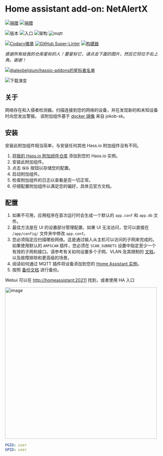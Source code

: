# Home assistant add-on: NetAlertX

[![捐赠][donation-badge]](https://www.buymeacoffee.com/alexbelgium)
[![捐赠][paypal-badge]](https://www.paypal.com/donate/?hosted_button_id=DZFULJZTP3UQA)

![版本](https://img.shields.io/badge/dynamic/json?label=Version&query=%24.version&url=https%3A%2F%2Fraw.githubusercontent.com%2Falexbelgium%2Fhassio-addons%2Fmaster%2Fnetalertx%2Fconfig.json)
![入口](https://img.shields.io/badge/dynamic/json?label=Ingress&query=%24.ingress&url=https%3A%2F%2Fraw.githubusercontent.com%2Falexbelgium%2Fhassio-addons%2Fmaster%2Fnetalertx%2Fconfig.json)
![架构](https://img.shields.io/badge/dynamic/json?color=success&label=Arch&query=%24.arch&url=https%3A%2F%2Fraw.githubusercontent.com%2Falexbelgium%2Fhassio-addons%2Fmaster%2Fnetalertx%2Fconfig.json)
![mqtt](https://img.shields.io/badge/Service-MQTT-green.svg?logo=chromecast&logoColor=white)

[![Codacy徽章](https://app.codacy.com/project/badge/Grade/9c6cf10bdbba45ecb202d7f579b5be0e)](https://www.codacy.com/gh/alexbelgium/hassio-addons/dashboard?utm_source=github.com&utm_medium=referral&utm_content=alexbelgium/hassio-addons&utm_campaign=Badge_Grade)
[![GitHub Super-Linter](https://img.shields.io/github/actions/workflow/status/alexbelgium/hassio-addons/weekly-supelinter.yaml?label=Lint%20code%20base)](https://github.com/alexbelgium/hassio-addons/actions/workflows/weekly-supelinter.yaml)
[![构建器](https://img.shields.io/github/actions/workflow/status/alexbelgium/hassio-addons/onpush_builder.yaml?label=Builder)](https://github.com/alexbelgium/hassio-addons/actions/workflows/onpush_builder.yaml)

[donation-badge]: https://img.shields.io/badge/Buy%20me%20a%20coffee%20(no%20paypal)-%23d32f2f?logo=buy-me-a-coffee&style=flat&logoColor=white
[paypal-badge]: https://img.shields.io/badge/Buy%20me%20a%20coffee%20with%20Paypal-0070BA?logo=paypal&style=flat&logoColor=white

_感谢所有给我的仓库星标的人！要星标它，请点击下面的图片，然后它将位于右上角。谢谢！_

[![@alexbelgium/hassio-addons的星标者名单](https://raw.githubusercontent.com/alexbelgium/hassio-addons/master/.github/stars2.svg)](https://github.com/alexbelgium/hassio-addons/stargazers)

![下载演变](https://raw.githubusercontent.com/alexbelgium/hassio-addons/master/netalertx/stats.png)

## 关于

网络存在和入侵者检测器。扫描连接到您的网络的设备，并在发现新的和未知设备时向您发出警报。
该附加组件基于 [docker 镜像](https://github.com/jokob-sk/NetAlertX/tree/main/dockerfiles) 来自 jokob-sk。

## 安装

安装此附加组件相当简单，与安装任何其他 Hass.io 附加组件没有不同。

1. [将我的 Hass.io 附加组件仓库][repository] 添加到您的 Hass.io 实例。
1. 安装此附加组件。
1. 点击 `保存` 按钮以存储您的配置。
1. 启动附加组件。
1. 检查附加组件的日志以查看是否一切正常。
1. 仔细配置附加组件以满足您的偏好，具体见官方文档。

## 配置

1. 如果不可用，应用程序在首次运行时会生成一个默认的 `app.conf` 和 `app.db` 文件。
1. 最佳方法是在 UI 的设置部分管理配置，如果 UI 无法访问，您可以直接在 `/app/config/` 文件夹中修改 `app.conf`。
1. 您必须指定应扫描哪些网络。这是通过输入从主机可以访问的子网来完成的。如果使用默认的 `ARPSCAN` 插件，您必须在 `SCAN_SUBNETS` 设置中指定至少一个有效的子网和接口。请参考有关如何设置多个子网、VLAN 及其限制的 [文档](https://github.com/jokob-sk/NetAlertX/blob/main/docs/SUBNETS.md)，以及故障排除和更高级的场景。
1. 阅读如何通过 MQTT 插件将设备添加到您的 [Home Assistant 实例](https://github.com/jokob-sk/NetAlertX/blob/main/docs/HOME_ASSISTANT.md)。
1. 按照 [备份文档](https://github.com/jokob-sk/NetAlertX/blob/main/docs/BACKUPS.md) 进行备份。

Webui 可以在 <http://homeassistant:20211> 找到，或者使用 HA 入口

<img width="500" alt="image" src="https://github.com/user-attachments/assets/fd74af43-091a-4f38-9879-037ca64cfab9" />

```yaml
PGID: user
GPID: user
```

[repository]: https://github.com/alexbelgium/hassio-addons